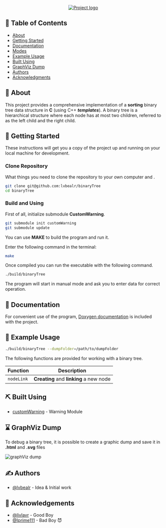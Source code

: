 <p align="center">
  <a href="" rel="noopener">
 <img src="https://i.imgur.com/jGCZSn2.png" alt="Project logo"></a>
</p>

## 📝 Table of Contents

- [About](#about)
- [Getting Started](#getting_started)
- [Documentation](#documentation)
- [Modes](#modes)
- [Example Usage](#usage)
- [Built Using](#built_using)
- [GraphViz Dump](#graphviz)
- [Authors](#authors)
- [Acknowledgments](#acknowledgement)

## 🧐 About <a name = "about"></a>

This project provides a comprehensive implementation of a **sorting** binary tree data structure in **C** (using C++ **_templates_**). A binary tree is a hierarchical structure where each node has at most two children, referred to as the left child and the right child.

## 🏁 Getting Started <a name = "getting_started"></a>

These instructions will get you a copy of the project up and running on your local machine for development.

### Clone Repository

What things you need to clone the repository to your own computer and .

```bash
git clone git@github.com:lvbealr/binaryTree
cd binaryTree
```

### Build and Using

First of all, initialize submodule <b>CustomWarning</b>.

```bash
git submodule init customWarning
git submodule update
```

You can use <b>MAKE</b> to build the program and run it.

Enter the following command in the terminal:

```bash
make
```

Once compiled you can run the executable with the following command.

```bash
./build/binaryTree
```

The program will start in manual mode and ask you to enter data for correct operation.

## 📄 Documentation <a name = "documentation"></a>

For convenient use of the program, [Doxygen documentation](https://lvbealr.github.io/) is included with the project.

## 🎈 Example Usage <a name="usage"></a>

```bash
./build/binaryTree --dumpFolder=/path/to/dumpFolder
```

The following functions are provided for working with a binary tree.

| Function   | Description                             |
| ---------- | --------------------------------------- |
| `nodeLink` | **Creating** and **linking** a new node |

## ⛏️ Built Using <a name = "built_using"></a>

- [customWarning](https://github.com/lvbealr/customWarning) - Warning Module

## ⌛ GraphViz Dump <a name = "graphviz"></a>

To debug a binary tree, it is possible to create a graphic dump and save it in **.html** and **.svg** files

<img src="https://i.imgur.com/Ew3JufA.png" alt="graphViz dump"></a>

## ✍️ Authors <a name = "authors"></a>

- [@lvbealr](https://github.com/lvbealr) - Idea & Initial work

## 🎉 Acknowledgements <a name = "acknowledgement"></a>

- [@livlavr](https://github.com/livlavr) - Good Boy
- [@Iprime111](https://github.com/Iprime111) - Bad Boy 😈
